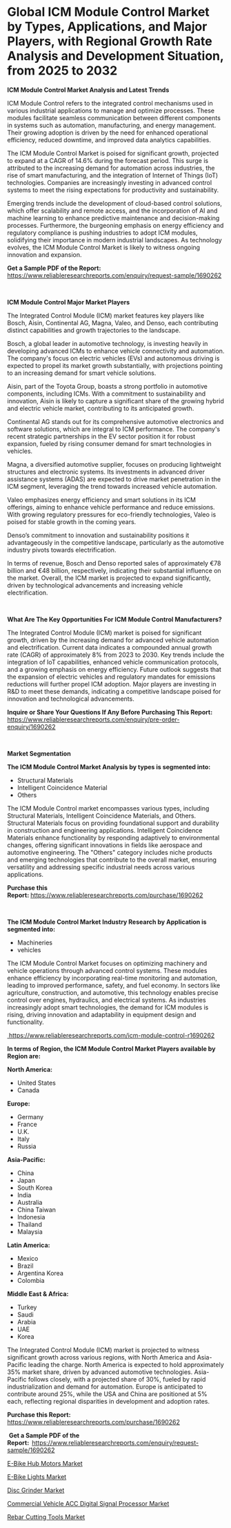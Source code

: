<p><h1>Global ICM Module Control Market by Types, Applications, and Major Players, with Regional Growth Rate Analysis and Development Situation, from 2025 to 2032</h1></p><p><strong>ICM Module Control Market Analysis and Latest Trends</strong></p>
<p><p>ICM Module Control refers to the integrated control mechanisms used in various industrial applications to manage and optimize processes. These modules facilitate seamless communication between different components in systems such as automation, manufacturing, and energy management. Their growing adoption is driven by the need for enhanced operational efficiency, reduced downtime, and improved data analytics capabilities.</p><p>The ICM Module Control Market is poised for significant growth, projected to expand at a CAGR of 14.6% during the forecast period. This surge is attributed to the increasing demand for automation across industries, the rise of smart manufacturing, and the integration of Internet of Things (IoT) technologies. Companies are increasingly investing in advanced control systems to meet the rising expectations for productivity and sustainability.</p><p>Emerging trends include the development of cloud-based control solutions, which offer scalability and remote access, and the incorporation of AI and machine learning to enhance predictive maintenance and decision-making processes. Furthermore, the burgeoning emphasis on energy efficiency and regulatory compliance is pushing industries to adopt ICM modules, solidifying their importance in modern industrial landscapes. As technology evolves, the ICM Module Control Market is likely to witness ongoing innovation and expansion.</p></p>
<p><strong>Get a Sample PDF of the Report:&nbsp;</strong> <a href="https://www.reliableresearchreports.com/enquiry/request-sample/1690262?utm_campaign=8&utm_medium=2&utm_source=Github&utm_content=ia&utm_term=07012025&utm_id=icm-module-control">https://www.reliableresearchreports.com/enquiry/request-sample/1690262</a></p>
<p>&nbsp;</p>
<p><strong>ICM Module Control Major Market Players</strong></p>
<p><p>The Integrated Control Module (ICM) market features key players like Bosch, Aisin, Continental AG, Magna, Valeo, and Denso, each contributing distinct capabilities and growth trajectories to the landscape.</p><p>Bosch, a global leader in automotive technology, is investing heavily in developing advanced ICMs to enhance vehicle connectivity and automation. The company's focus on electric vehicles (EVs) and autonomous driving is expected to propel its market growth substantially, with projections pointing to an increasing demand for smart vehicle solutions.</p><p>Aisin, part of the Toyota Group, boasts a strong portfolio in automotive components, including ICMs. With a commitment to sustainability and innovation, Aisin is likely to capture a significant share of the growing hybrid and electric vehicle market, contributing to its anticipated growth.</p><p>Continental AG stands out for its comprehensive automotive electronics and software solutions, which are integral to ICM performance. The company's recent strategic partnerships in the EV sector position it for robust expansion, fueled by rising consumer demand for smart technologies in vehicles.</p><p>Magna, a diversified automotive supplier, focuses on producing lightweight structures and electronic systems. Its investments in advanced driver assistance systems (ADAS) are expected to drive market penetration in the ICM segment, leveraging the trend towards increased vehicle automation.</p><p>Valeo emphasizes energy efficiency and smart solutions in its ICM offerings, aiming to enhance vehicle performance and reduce emissions. With growing regulatory pressures for eco-friendly technologies, Valeo is poised for stable growth in the coming years.</p><p>Denso’s commitment to innovation and sustainability positions it advantageously in the competitive landscape, particularly as the automotive industry pivots towards electrification.</p><p>In terms of revenue, Bosch and Denso reported sales of approximately €78 billion and €48 billion, respectively, indicating their substantial influence on the market. Overall, the ICM market is projected to expand significantly, driven by technological advancements and increasing vehicle electrification.</p></p>
<p>&nbsp;</p>
<p><strong>What Are The Key Opportunities For ICM Module Control Manufacturers?</strong></p>
<p><p>The Integrated Control Module (ICM) market is poised for significant growth, driven by the increasing demand for advanced vehicle automation and electrification. Current data indicates a compounded annual growth rate (CAGR) of approximately 8% from 2023 to 2030. Key trends include the integration of IoT capabilities, enhanced vehicle communication protocols, and a growing emphasis on energy efficiency. Future outlook suggests that the expansion of electric vehicles and regulatory mandates for emissions reductions will further propel ICM adoption. Major players are investing in R&D to meet these demands, indicating a competitive landscape poised for innovation and technological advancements.</p></p>
<p><strong>Inquire or Share Your Questions If Any Before Purchasing This Report:</strong> <a href="https://www.reliableresearchreports.com/enquiry/pre-order-enquiry/1690262?utm_campaign=8&utm_medium=2&utm_source=Github&utm_content=ia&utm_term=07012025&utm_id=icm-module-control">https://www.reliableresearchreports.com/enquiry/pre-order-enquiry/1690262</a></p>
<p>&nbsp;</p>
<p><strong>Market Segmentation</strong></p>
<p><strong>The ICM Module Control Market Analysis by types is segmented into:</strong></p>
<p><ul><li>Structural Materials</li><li>Intelligent Coincidence Material</li><li>Others</li></ul></p>
<p><p>The ICM Module Control market encompasses various types, including Structural Materials, Intelligent Coincidence Materials, and Others. Structural Materials focus on providing foundational support and durability in construction and engineering applications. Intelligent Coincidence Materials enhance functionality by responding adaptively to environmental changes, offering significant innovations in fields like aerospace and automotive engineering. The "Others" category includes niche products and emerging technologies that contribute to the overall market, ensuring versatility and addressing specific industrial needs across various applications.</p></p>
<p><strong>Purchase this Report:&nbsp;</strong><a href="https://www.reliableresearchreports.com/purchase/1690262?utm_campaign=8&utm_medium=2&utm_source=Github&utm_content=ia&utm_term=07012025&utm_id=icm-module-control">https://www.reliableresearchreports.com/purchase/1690262</a></p>
<p>&nbsp;</p>
<p><strong>The ICM Module Control Market Industry Research by Application is segmented into:</strong></p>
<p><ul><li>Machineries</li><li>vehicles</li></ul></p>
<p><p>The ICM Module Control Market focuses on optimizing machinery and vehicle operations through advanced control systems. These modules enhance efficiency by incorporating real-time monitoring and automation, leading to improved performance, safety, and fuel economy. In sectors like agriculture, construction, and automotive, this technology enables precise control over engines, hydraulics, and electrical systems. As industries increasingly adopt smart technologies, the demand for ICM modules is rising, driving innovation and adaptability in equipment design and functionality.</p></p>
<p><a href="https://www.reliableresearchreports.com/icm-module-control-r1690262?utm_campaign=8&utm_medium=2&utm_source=Github&utm_content=ia&utm_term=07012025&utm_id=icm-module-control">&nbsp;https://www.reliableresearchreports.com/icm-module-control-r1690262</a></p>
<p><strong>In terms of Region, the ICM Module Control Market Players available by Region are:</strong></p>
<p>
    <p> <strong> North America: </strong>
        <ul>
            <li>United States</li>
            <li>Canada</li>
        </ul>
        </p> 
    <p> <strong> Europe: </strong>
        <ul>
            <li>Germany</li>
            <li>France</li>
            <li>U.K.</li>
            <li>Italy</li>
            <li>Russia</li>
        </ul>
        </p> 
    <p> <strong> Asia-Pacific: </strong>
        <ul>
            <li>China</li>
            <li>Japan</li>
            <li>South Korea</li>
            <li>India</li>
            <li>Australia</li>
            <li>China Taiwan</li>
            <li>Indonesia</li>
            <li>Thailand</li>
            <li>Malaysia</li>
        </ul>
        </p> 
    <p> <strong> Latin America: </strong>
        <ul>
            <li>Mexico</li>
            <li>Brazil</li>
            <li>Argentina Korea</li>
            <li>Colombia</li>
        </ul>
        </p> 
    <p> <strong> Middle East & Africa: </strong>
        <ul>
            <li>Turkey</li>
            <li>Saudi</li>
            <li>Arabia</li>
            <li>UAE</li>
            <li>Korea</li>
        </ul>
    </p>
    </p>
<p><p>The Integrated Control Module (ICM) market is projected to witness significant growth across various regions, with North America and Asia-Pacific leading the charge. North America is expected to hold approximately 35% market share, driven by advanced automotive technologies. Asia-Pacific follows closely, with a projected share of 30%, fueled by rapid industrialization and demand for automation. Europe is anticipated to contribute around 25%, while the USA and China are positioned at 5% each, reflecting regional disparities in development and adoption rates.</p></p>
<p><strong>Purchase this Report: </strong><a href="https://www.reliableresearchreports.com/purchase/1690262?utm_campaign=8&utm_medium=2&utm_source=Github&utm_content=ia&utm_term=07012025&utm_id=icm-module-control">https://www.reliableresearchreports.com/purchase/1690262</a></p>
<p>&nbsp;<strong>Get a Sample PDF of the Report:&nbsp;&nbsp;</strong><a href="https://www.reliableresearchreports.com/enquiry/request-sample/1690262?utm_campaign=8&utm_medium=2&utm_source=Github&utm_content=ia&utm_term=07012025&utm_id=icm-module-control">https://www.reliableresearchreports.com/enquiry/request-sample/1690262</a></p>
<p><strong></strong></p>
<p><p><a href="https://github.com/FahadAhmed223/Market-Research-Report-List-1/blob/main/e-bike-hub-motors-market.md?utm_campaign=8&utm_medium=2&utm_source=Github&utm_content=ia&utm_term=07012025&utm_id=icm-module-control">E-Bike Hub Motors Market</a></p><p><a href="https://github.com/NargisHussain432/Market-Research-Report-List-1/blob/main/e-bike-lights-market.md?utm_campaign=8&utm_medium=2&utm_source=Github&utm_content=ia&utm_term=07012025&utm_id=icm-module-control">E-Bike Lights Market</a></p><p><a href="https://github.com/oliveroste6/Market-Research-Report-List-1/blob/main/disc-grinder-market.md?utm_campaign=8&utm_medium=2&utm_source=Github&utm_content=ia&utm_term=07012025&utm_id=icm-module-control">Disc Grinder Market</a></p><p><a href="https://github.com/sherikacas30/Market-Research-Report-List-1/blob/main/commercial-vehicle-acc-digital-signal-processor-market.md?utm_campaign=8&utm_medium=2&utm_source=Github&utm_content=ia&utm_term=07012025&utm_id=icm-module-control">Commercial Vehicle ACC Digital Signal Processor Market</a></p><p><a href="https://github.com/angelajermaine/Market-Research-Report-List-5/blob/main/rebar-cutting-tools-market.md?utm_campaign=8&utm_medium=2&utm_source=Github&utm_content=ia&utm_term=07012025&utm_id=icm-module-control">Rebar Cutting Tools Market</a></p></p>